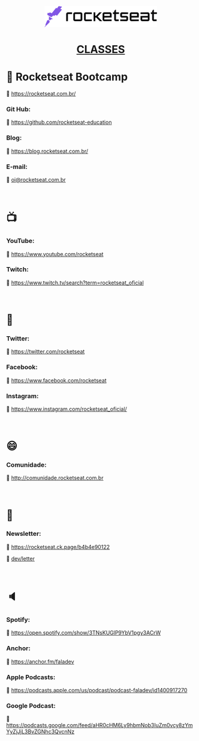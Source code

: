 <div align="center">
    <a href="https://rocketseat.com.br/">
        <img src="./.github/logo_rocketseat.png" alt="Rocketseat" width="300px">
    </a>
    <h1>
        <a href="https://marcelosperalta.github.io/bootcamp_rocketseat/">
        CLASSES
        </a>
    </h1>
</div>

# :rocket: Rocketseat Bootcamp

:link: https://rocketseat.com.br/  

### Git Hub:

:link: https://github.com/rocketseat-education

### Blog:

:link: https://blog.rocketseat.com.br/  

### E-mail:

:email: oi@rocketseat.com.br  
<br>
<br>

# :tv:

### YouTube:

:link: https://www.youtube.com/rocketseat  

### Twitch:

:link: https://www.twitch.tv/search?term=rocketseat_oficial  
<br>
<br>

# :iphone:

### Twitter:

:link: https://twitter.com/rocketseat  

### Facebook:

:link: https://www.facebook.com/rocketseat  

### Instagram:

:link: https://www.instagram.com/rocketseat_oficial/  
<br>
<br>

# :smile:

### Comunidade:

:link: http://comunidade.rocketseat.com.br  
<br>
<br>

# :email:

### Newsletter:

:link: https://rocketseat.ck.page/b4b4e90122  

:link: [dev/letter](https://www.notion.so/dev-letter-e59ace6284a044b88fc5a9945ae326de)  
<br>
<br>

# :speaker:

### Spotify:

:link: https://open.spotify.com/show/3TNsKUGlP9YbV1pgy3ACrW  

### Anchor:

:link: https://anchor.fm/faladev  

### Apple Podcasts:

:link: https://podcasts.apple.com/us/podcast/podcast-faladev/id1400917270  

### Google Podcast:

:link: https://podcasts.google.com/feed/aHR0cHM6Ly9hbmNob3IuZm0vcy8zYmYyZjJjL3BvZGNhc3QvcnNz  